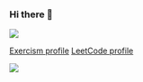 ### Hi there 👋


  <a href="https://www.linkedin.com/in/willian-a-lauber-713b91b7/" target="_blank"><img src="https://img.shields.io/badge/-LinkedIn-%230077B5?style=for-the-badge&logo=linkedin&logoColor=white" target="_blank"></a> 
  
  <a href="https://exercism.org/profiles/WillianLauber">Exercism profile</a>
  <a href="https://leetcode.com/WillianLauber/"> LeetCode profile</a>
  
  [<img src="https://www.codewars.com/users/Willian%20Lauber/badges/small"/>](https://www.codewars.com/users/Willian%20Lauber)
<!--
**WillianLauber/WillianLauber** is a ✨ _special_ ✨ repository because its `README.md` (this file) appears on your GitHub profile.

Here are some ideas to get you started:

- 🔭 I’m currently working on ...
-->
